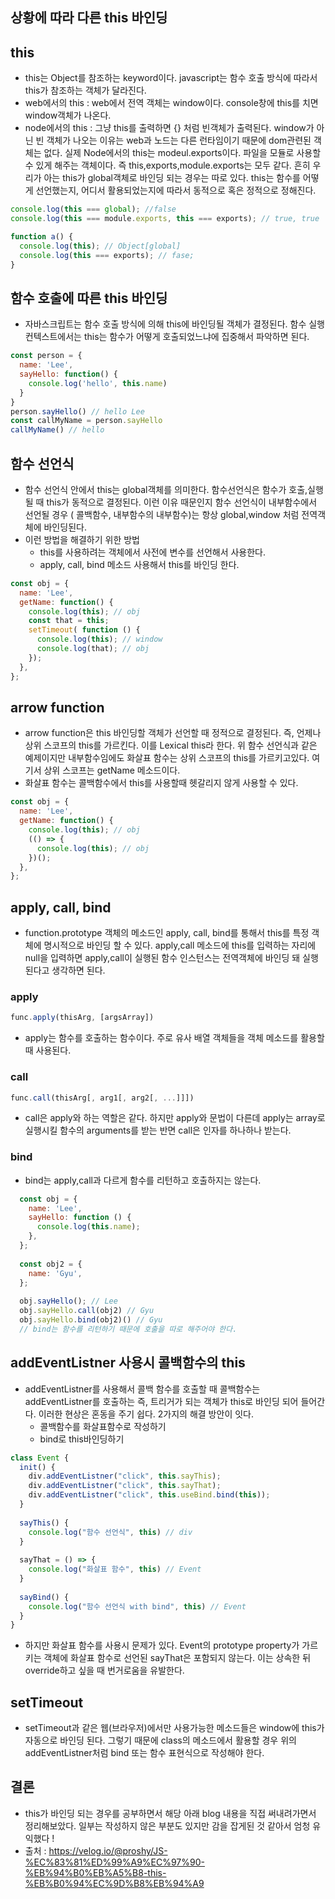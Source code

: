 ## 상황에 따라 다른 this 바인딩

## this
- this는 Object를 참조하는 keyword이다. javascript는 함수 호출 방식에 따라서 this가 참조하는 객체가 달라진다.
- web에서의 this : web에서 전역 객체는 window이다. console창에 this를 치면 window객체가 나온다.
- node에서의 this : 그냥 this를 출력하면 {} 처럼 빈객체가 출력된다. window가 아닌 빈 객체가 나오는 이유는 web과 노드는 다른 런타임이기 때문에 dom관련된 객체는 없다. 실제 Node에서의 this는 modeul.exports이다. 파일을 모듈로 사용할 수 있게 해주는 객체이다. 즉 this,exports,module.exports는 모두 같다. 흔히 우리가 아는 this가 global객체로 바인딩 되는 경우는 따로 있다. this는 함수를 어떻게 선언했는지, 어디서 활용되었는지에 따라서 동적으로 혹은 정적으로 정해진다.
```javascript
console.log(this === global); //false
console.log(this === module.exports, this === exports); // true, true

function a() {
  console.log(this); // Object[global]
  console.log(this === exports); // fase;
}
```

## 함수 호출에 따른 this 바인딩
- 자바스크립트는 함수 호출 방식에 의해 this에 바인딩될 객체가 결정된다. 함수 실행 컨텍스트에서는 this는 함수가 어떻게 호출되었느냐에 집중해서 파악하면 된다.
```javascript
const person = {
  name: 'Lee',
  sayHello: function() {
    console.log('hello', this.name)
  }
}
person.sayHello() // hello Lee
const callMyName = person.sayHello
callMyName() // hello
```
## 함수 선언식
- 함수 선언식 안에서 this는 global객체를 의미한다. 함수선언식은 함수가 호출,실행 될 때 this가 동적으로 결정된다. 이런 이유 때문인지 함수 선언식이 내부함수에서 선언될 경우 ( 콜백함수, 내부함수의 내부함수)는 항상 global,window 처럼 전역객체에 바인딩된다.
- 이런 방법을 해결하기 위한 방법
  - this를 사용하려는 객체에서 사전에 변수를 선언해서 사용한다.
  - apply, call, bind 메소드 사용해서 this를 바인딩 한다.
```javascript
const obj = {
  name: 'Lee',
  getName: function() {
    console.log(this); // obj
    const that = this;
    setTimeout( function () {
      console.log(this); // window
      console.log(that); // obj
    });
  },
};
```
## arrow function
- arrow function은 this 바인딩할 객체가 선언할 때 정적으로 결정된다. 즉, 언제나 상위 스코프의 this를 가르킨다. 이를 Lexical this라 한다. 위 함수 선언식과 같은 예제이지만 내부함수임에도 화살표 함수는 상위 스코프의 this를 가르키고있다. 여기서 상위 스코프는 getName 메소드이다.
- 화살표 함수는 콜백함수에서 this를 사용할때 헷갈리지 않게 사용할 수 있다.
```javascript
const obj = {
  name: 'Lee',
  getName: function() {
    console.log(this); // obj
    (() => {
      console.log(this); // obj
    })();
  },
};
```

## apply, call,  bind
- function.prototype 객체의 메소드인 apply, call, bind를 통해서 this를 특정 객체에 명시적으로 바인딩 할 수 있다. apply,call 메소드에 this를 입력하는 자리에 null을 입력하면 apply,call이 실행된 함수 인스턴스는 전역객체에 바인딩 돼 실행된다고 생각하면 된다.

### apply 
```javascript
func.apply(thisArg, [argsArray])
```
- apply는 함수를 호출하는 함수이다. 주로 유사 배열 객체들을 객체 메소드를 활용할 때 사용된다.

### call
```javascript
func.call(thisArg[, arg1[, arg2[, ...]]])
```
- call은 apply와 하는 역할은 같다. 하지만 apply와 문법이 다른데 apply는 array로 실행시킬 함수의 arguments를 받는 반면 call은 인자를 하나하나 받는다.

### bind
- bind는 apply,call과 다르게 함수를 리턴하고 호출하지는 않는다.
```javascript
  const obj = {
    name: 'Lee',
    sayHello: function () {
      console.log(this.name);
    },
  };
  
  const obj2 = {
    name: 'Gyu',
  };
  
  obj.sayHello(); // Lee
  obj.sayHello.call(obj2) // Gyu
  obj.sayHello.bind(obj2)() // Gyu
  // bind는 함수를 리턴하기 때문에 호출을 따로 해주어야 한다.
```

## addEventListner 사용시 콜백함수의 this
- addEventListner를 사용해서 콜백 함수를 호출할 때 콜백함수는 addEventListner를 호출하는 즉, 트리거가 되는 객체가 this로 바인딩 되어 들어간다. 이러한 현상은 혼동을 주기 쉽다. 2가지의 해결 방안이 잇다.
  - 콜백함수를 화살표함수로 작성하기
  - bind로 this바인딩하기

```javascript
class Event {
  init() {
    div.addEventListner("click", this.sayThis);
    div.addEventListner("click", this.sayThat);
    div.addEventListner("click", this.useBind.bind(this));
  }
  
  sayThis() {
    console.log("함수 선언식", this) // div
  }
  
  sayThat = () => {
    console.log("화살표 함수", this) // Event
  }
  
  sayBind() {
    console.log("함수 선언식 with bind", this) // Event
  }
}
```
- 하지만 화살표 함수를 사용시 문제가 있다. Event의 prototype property가 가르키는 객체에 화살표 함수로 선언된 sayThat은 포함되지 않는다. 이는 상속한 뒤 override하고 싶을 때 번거로움을 유발한다.

## setTimeout
- setTimeout과 같은 웹(브라우저)에서만 사용가능한 메소드들은 window에 this가 자동으로 바인딩 된다. 그렇기 때문에 class의 메소드에서 활용할 경우 위의 addEventListner처럼 bind 또는 함수 표현식으로 작성해야 한다.

## 결론
- this가 바인딩 되는 경우를 공부하면서 해당 아래 blog 내용을 직접 써내려가면서 정리해보았다. 일부는 작성하지 않은 부분도 있지만 감을 잡게된 것 같아서 엄청 유익했다 !
- 출처 : https://velog.io/@proshy/JS-%EC%83%81%ED%99%A9%EC%97%90-%EB%94%B0%EB%A5%B8-this-%EB%B0%94%EC%9D%B8%EB%94%A9








